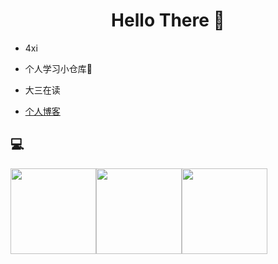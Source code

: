 <h1 align="center"> Hello There 👋 </h1>


* 4xi
* 个人学习小仓库🤔

* 大三在读
* [个人博客](https://juejin.cn/user/1811633856596839)
  


## :computer:

<img align="" height="137px" src="https://gimg2.baidu.com/image_search/src=http%3A%2F%2F5b0988e595225.cdn.sohucs.com%2Fimages%2F20180111%2F171f967bccff42bf9017a6db45392df5.jpeg&refer=http%3A%2F%2F5b0988e595225.cdn.sohucs.com&app=2002&size=f9999,10000&q=a80&n=0&g=0n&fmt=jpeg?sec=1617927436&t=a981fcfaba2e6485d867a09059384c8f" /><img align="" height="137px" src="https://ss0.bdstatic.com/70cFvHSh_Q1YnxGkpoWK1HF6hhy/it/u=631650409,808564217&fm=26&gp=0.jpg" /><img align="" height="137px" src="https://ss1.bdstatic.com/70cFuXSh_Q1YnxGkpoWK1HF6hhy/it/u=2011552937,2035130412&fm=26&gp=0.jpg" />


